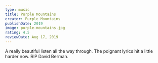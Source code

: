 ```yaml
---
type: music
title: Purple Mountains
creator: Purple Mountains
publishDate: 2019
image: purple-mountains.jpg
rating: 4.5
reviewDate: Aug 17, 2019
---
```


A really beautiful listen all the way through. The poignant lyrics hit a little harder now. RIP David Berman.
